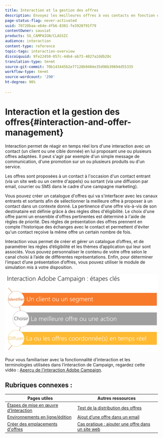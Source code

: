 ```yaml
---
title: Interaction et la gestion des offres
description: Envoyez les meilleures offres à vos contacts en fonction des règles d'éligibilité.
page-status-flag: never-activated
uuid: 70720baa-e64e-4fb6-8301-fe3920791f79
contentOwner: sauviat
products: SG_CAMPAIGN/CLASSIC
audience: interaction
content-type: reference
topic-tags: interaction-overview
discoiquuid: 9fe22450-057c-44b4-ab73-4027a2ddb20c
translation-type: tm+mt
source-git-commit: 70b143445b2e77128b9404e35d96b39694d55335
workflow-type: tm+mt
source-wordcount: '290'
ht-degree: 96%

---
```



# Interaction et la gestion des offres{#interaction-and-offer-management}

Interaction permet de réagir en temps réel lors d&#39;une interaction avec un contact (un client ou une cible donnée) en lui proposant une ou plusieurs offres adaptées. Il peut s&#39;agir par exemple d&#39;un simple message de communication, d&#39;une promotion sur un ou plusieurs produits ou d&#39;un service.

Les offres sont proposées à un contact à l&#39;occasion d&#39;un contact entrant (via un site web ou un centre d&#39;appels) ou sortant (via une diffusion par email, courrier ou SMS dans le cadre d&#39;une campagne marketing).

Vous pouvez créer un catalogue d&#39;offres qui va s&#39;interfacer avec les canaux entrants et sortants afin de sélectionner la meilleure offre à proposer à un contact dans un contexte donné. La pertinence d&#39;une offre vis-à-vis de son destinataire est définie grâce à des règles dites d&#39;éligibilité. Le choix d&#39;une offre parmi un ensemble d&#39;offres pertinentes est déterminé à l&#39;aide de règles de priorité. Des règles de présentation des offres prennent en compte l&#39;historique des échanges avec le contact et permettent d&#39;éviter qu&#39;un contact reçoive la même offre un certain nombre de fois.

Interaction vous permet de créer et gérer un catalogue d’offres, et de paramétrer les règles d’éligibilité et les thèmes d’application qui leur sont associés. Vous pouvez personnaliser le contenu de votre offre selon le canal choisi à l’aide de différentes représentations. Enfin, pour déterminer l’impact d’une présentation d’offres, vous pouvez utiliser le module de simulation mis à votre disposition.

![](assets/Offermgt2.png)

Pour vous familiariser avec la fonctionnalité d’interaction et les terminologies utilisées dans l’interaction de Campaign, regardez cette vidéo : [Aperçu de l’interaction Adobe Campaign](https://helpx.adobe.com/campaign/classic/how-to/acs-overview.html?playlist=/ccx/v1/collection/product/campaign/classic/segment/digital-marketers/explevel/intermediate/applaunch/get-started/collection.ccx.js&amp;ref=helpx.adobe.com).

## Rubriques connexes :

| Pages utiles | Autres ressources |
|---|---|
| [Étapes de mise en œuvre d’Interaction](../../interaction/using/implementation-steps.md) | [Test de la distribution des offres](../../interaction/using/about-offers-simulation.md) |
| [Environnements en ligne/édition](../../interaction/using/live-design-environments.md) | [Ajout d’une offre dans un email](../../interaction/using/integrating-an-offer-via-the-wizard.md) |
| [Créer des emplacements d&#39;offres](../../interaction/using/creating-offer-spaces.md) | [Cas pratique : ajouter une offre dans un site web](../../interaction/using/offers-on-an-inbound-channel.md) |